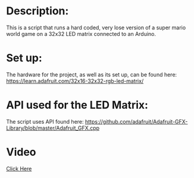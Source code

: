 # Description:

This is a script that runs a hard coded, very lose version of a super mario world game on a 32x32 LED matrix connected to an Arduino.

# Set up:
The hardware for the project, as well as its set up, can be found here: https://learn.adafruit.com/32x16-32x32-rgb-led-matrix/ 

# API used for the LED Matrix: 
The script uses API found here: https://github.com/adafruit/Adafruit-GFX-Library/blob/master/Adafruit_GFX.cpp

# Video
<a href="https://drive.google.com/open?id=0B2VbVjIjV9bnckx2c2RMWXdRQ0k" target="_blank">Click Here</a>
